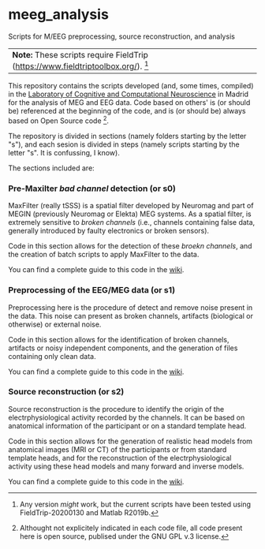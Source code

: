# meeg_analysis
Scripts for M/EEG preprocessing, source reconstruction, and analysis

|   |
| :--- |
| **Note:** These scripts require FieldTrip (https://www.fieldtriptoolbox.org/). [^fieldtrip] |  |

[^fieldtrip]: Any version _might_ work, but the current scripts have been tested using FieldTrip-20200130 and Matlab R2019b.

This repository contains the scripts developed (and, some times, compiled) in the [Laboratory of Cognitive and Computational Neuroscience](https://meg.ucm.es) in Madrid for the analysis of MEG and EEG data. Code based on others' is (or should be) referenced at the beginning of the code, and is (or should be) always based on Open Source code [^opensource].

[^opensource]: Althought not explicitely indicated in each code file, all code present here is open source, publised under the GNU GPL v.3 license.

The repository is divided in sections (namely folders starting by the letter "s"), and each sesion is divided in steps (namely scripts starting by the letter "s". It is confussing, I know).

The sections included are:

### Pre-Maxilter *bad channel* detection (or s0)
MaxFilter (really tSSS) is a spatial filter developed by Neuromag and part of MEGIN (previously Neuromag or Elekta) MEG systems. As a spatial filter, is extremely sensitive to *broken channels* (i.e., channels containing false data, generally introduced by faulty electronics or broken sensors).

Code in this section allows for the detection of these *broekn channels*, and the creation of batch scripts to apply MaxFilter to the data.

You can find a complete guide to this code in the [wiki](../../wiki).

### Preprocessing of the EEG/MEG data (or s1)
Preprocessing here is the procedure of detect and remove noise present in the data. This noise can present as broken channels, artifacts (biological or otherwise) or external noise.

Code in this section allows for the identification of broken channels, artifacts or noisy independent components, and the generation of files containing only clean data.

You can find a complete guide to this code in the [wiki](../../wiki/Preprocessing-of-the-EEG-MEG-data-(s1)).

### Source reconstruction (or s2)
Source reconstruction is the procedure to identify the origin of the electrphysiological activity recorded by the channels. It can be based on anatomical information of the participant or on a standard template head.

Code in this section allows for the generation of realistic head models from anatomical images (MRI or CT) of the participants or from standard template heads, and for the reconstruction of the electrphysiological activity using these head models and many forward and inverse models.

You can find a complete guide to this code in the [wiki](../../wiki).
